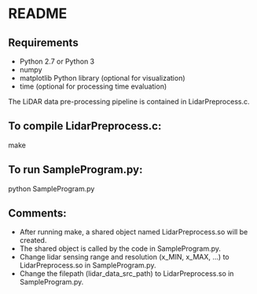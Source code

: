 # README

## Requirements
- Python 2.7 or Python 3
- numpy
- matplotlib Python library (optional for visualization)
- time (optional for processing time evaluation)

The LiDAR data pre-processing pipeline is contained in LidarPreprocess.c.

## To compile LidarPreprocess.c:
make

## To run SampleProgram.py:
python SampleProgram.py

## Comments:
- After running make, a shared object named LidarPreprocess.so will be created.
- The shared object is called by the code in SampleProgram.py.
- Change lidar sensing range and resolution (x_MIN, x_MAX, ...) to LidarPreprocess.so in SampleProgram.py.
- Change the filepath (lidar_data_src_path) to LidarPreprocess.so in SampleProgram.py.
